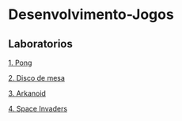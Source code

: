 # Desenvolvimento-Jogos

## Laboratorios

[1. Pong](https://github.com/EduardoAVicente/Desenvolvimento-Jogos/tree/main/Pong)

[2. Disco de mesa](https://github.com/EduardoAVicente/Desenvolvimento-Jogos/tree/main/Disco-de-mesa)

[3. Arkanoid](https://github.com/EduardoAVicente/Desenvolvimento-Jogos/tree/main/Arkanoid)

[4. Space Invaders](https://github.com/EduardoAVicente/Desenvolvimento-Jogos/tree/main/Space-Invaders)
